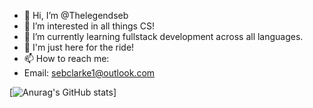 - 👋 Hi, I’m @Thelegendseb
- 👀 I’m interested in all things CS!
- 🌱 I’m currently learning fullstack development across all languages.
- 💞️ I'm just here for the ride! 
- 📫 How to reach me:
- Email: sebclarke1@outlook.com

[![Anurag's GitHub stats](https://github-readme-stats.vercel.app/api?username=Thelegendseb&show_icons=true&theme=dark)]
